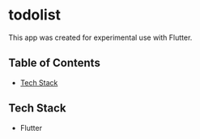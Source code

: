 # todolist

This app was created for experimental use with Flutter.

## Table of Contents

- [Tech Stack](#tech-stack)

## Tech Stack

  - Flutter
